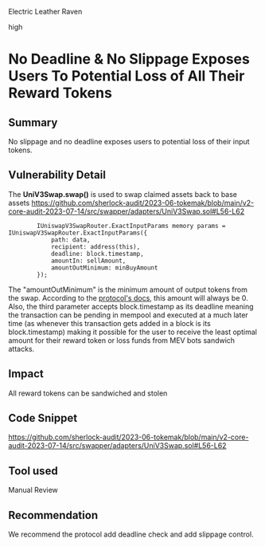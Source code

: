 Electric Leather Raven

high

# No Deadline & No Slippage Exposes Users To Potential Loss of All Their Reward Tokens
## Summary
No slippage and no deadline exposes users to potential loss of their input tokens.
## Vulnerability Detail
The **UniV3Swap.swap()** is used to swap claimed assets back to base assets
https://github.com/sherlock-audit/2023-06-tokemak/blob/main/v2-core-audit-2023-07-14/src/swapper/adapters/UniV3Swap.sol#L56-L62
```solidity
        IUniswapV3SwapRouter.ExactInputParams memory params = IUniswapV3SwapRouter.ExactInputParams({
            path: data,
            recipient: address(this),
            deadline: block.timestamp,
            amountIn: sellAmount,
            amountOutMinimum: minBuyAmount
        });
```
The "amountOutMinimum" is the minimum amount of output tokens from the swap. According to the [protocol's docs](https://github.com/sherlock-audit/2023-06-tokemak/blob/main/v2-core-audit-2023-07-14/src/swapper/README.md), this amount will always be 0. Also, the third parameter accepts block.timestamp as its deadline meaning the transaction can be pending in mempool and executed at a much later time (as whenever this transaction gets added in a block is its block.timestamp) making it possible for the user to receive the least optimal amount for their reward token  or loss funds from MEV bots sandwich attacks.
## Impact
All reward tokens can be sandwiched and stolen
## Code Snippet
https://github.com/sherlock-audit/2023-06-tokemak/blob/main/v2-core-audit-2023-07-14/src/swapper/adapters/UniV3Swap.sol#L56-L62
## Tool used

Manual Review

## Recommendation
We recommend the protocol add deadline check and add slippage control.